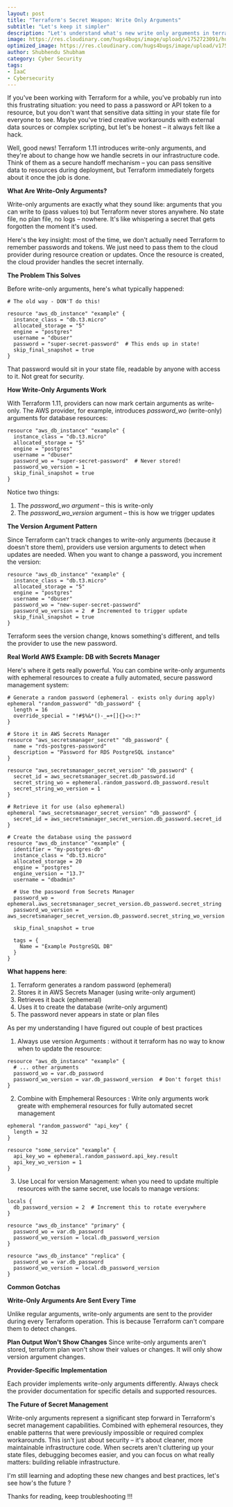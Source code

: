 ```yaml
---
layout: post
title: "Terraform's Secret Weapon: Write Only Arguments"
subtitle: "Let's keep it simpler"
description: "Let's understand what's new write only arguments in terraform 1.11, how IaaC engineers no need to store secrets in state file"
image: https://res.cloudinary.com/hugs4bugs/image/upload/v1752723091/hugs4bugs/terraform/terraform_writeonly_svg_b3zno4.svg
optimized_image: https://res.cloudinary.com/hugs4bugs/image/upload/v1752723091/hugs4bugs/terraform/terraform_writeonly_svg_b3zno4.svg
author: Shubhendu Shubham
category: Cyber Security
tags:
- IaaC
- Cybersecurity
---
```

If you've been working with Terraform for a while, you've probably run into this frustrating situation: you need to pass a password or API token to a resource, but you don't want that sensitive data sitting in your state file for everyone to see. Maybe you've tried creative workarounds with external data sources or complex scripting, but let's be honest – it always felt like a hack.

Well, good news! Terraform 1.11 introduces write-only arguments, and they're about to change how we handle secrets in our infrastructure code. Think of them as a secure handoff mechanism – you can pass sensitive data to resources during deployment, but Terraform immediately forgets about it once the job is done.

**What Are Write-Only Arguments?**

Write-only arguments are exactly what they sound like: arguments that you can write to (pass values to) but Terraform never stores anywhere. No state file, no plan file, no logs – nowhere. It's like whispering a secret that gets forgotten the moment it's used.

Here's the key insight: most of the time, we don't actually need Terraform to remember passwords and tokens. We just need to pass them to the cloud provider during resource creation or updates. Once the resource is created, the cloud provider handles the secret internally.

**The Problem This Solves**

Before write-only arguments, here's what typically happened:

```
# The old way - DON'T do this!

resource "aws_db_instance" "example" {
  instance_class = "db.t3.micro"
  allocated_storage = "5"
  engine = "postgres"
  username = "dbuser"
  password = "super-secret-password"  # This ends up in state!
  skip_final_snapshot = true
}
```
That password would sit in your state file, readable by anyone with access to it. Not great for security.

**How Write-Only Arguments Work**

With Terraform 1.11, providers can now mark certain arguments as write-only. The AWS provider, for example, introduces *password_wo* (write-only) arguments for database resources:

```
resource "aws_db_instance" "example" {
  instance_class = "db.t3.micro"
  allocated_storage = "5"
  engine = "postgres"
  username = "dbuser"
  password_wo = "super-secret-password"  # Never stored!
  password_wo_version = 1
  skip_final_snapshot = true
}

```

Notice two things:

1. The *password_wo argument* – this is write-only
2. The *password_wo_version* argument – this is how we trigger updates

**The Version Argument Pattern**

Since Terraform can't track changes to write-only arguments (because it doesn't store them), providers use version arguments to detect when updates are needed. When you want to change a password, you increment the version:

```
resource "aws_db_instance" "example" {
  instance_class = "db.t3.micro"
  allocated_storage = "5"
  engine = "postgres"
  username = "dbuser"
  password_wo = "new-super-secret-password"
  password_wo_version = 2  # Incremented to trigger update
  skip_final_snapshot = true
}
```
Terraform sees the version change, knows something's different, and tells the provider to use the new password.

**Real World AWS Example: DB with Secrets Manager**

Here's where it gets really powerful. You can combine write-only arguments with ephemeral resources to create a fully automated, secure password management system:

```
# Generate a random password (ephemeral - exists only during apply)
ephemeral "random_password" "db_password" {
  length = 16
  override_special = "!#$%&*()-_=+[]{}<>:?"
}

# Store it in AWS Secrets Manager
resource "aws_secretsmanager_secret" "db_password" {
  name = "rds-postgres-password"
  description = "Password for RDS PostgreSQL instance"
}

resource "aws_secretsmanager_secret_version" "db_password" {
  secret_id = aws_secretsmanager_secret.db_password.id
  secret_string_wo = ephemeral.random_password.db_password.result
  secret_string_wo_version = 1
}

# Retrieve it for use (also ephemeral)
ephemeral "aws_secretsmanager_secret_version" "db_password" {
  secret_id = aws_secretsmanager_secret_version.db_password.secret_id
}

# Create the database using the password
resource "aws_db_instance" "example" {
  identifier = "my-postgres-db"
  instance_class = "db.t3.micro"
  allocated_storage = 20
  engine = "postgres"
  engine_version = "13.7"
  username = "dbadmin"
  
  # Use the password from Secrets Manager
  password_wo = ephemeral.aws_secretsmanager_secret_version.db_password.secret_string
  password_wo_version = aws_secretsmanager_secret_version.db_password.secret_string_wo_version
  
  skip_final_snapshot = true
  
  tags = {
    Name = "Example PostgreSQL DB"
  }
}

```

**What happens here**:

1. Terraform generates a random password (ephemeral)
2. Stores it in AWS Secrets Manager (using write-only argument)
3. Retrieves it back (ephemeral)
4. Uses it to create the database (write-only argument)
5. The password never appears in state or plan files

As per my understanding I have figured out couple of best practices 

1. Always use version Arguments : without it terraform has no way to know when to update the resource:

```
resource "aws_db_instance" "example" {
  # ... other arguments
  password_wo = var.db_password
  password_wo_version = var.db_password_version  # Don't forget this!
}
```

2. Combine with Emphemeral Resources : Write only arguments work greate with emphemeral resources for fully automated secret management 

```
ephemeral "random_password" "api_key" {
  length = 32
}

resource "some_service" "example" {
  api_key_wo = ephemeral.random_password.api_key.result
  api_key_wo_version = 1
}

```
3. Use Local for version Management: when you need to update multiple resources with the same secret, use locals to manage versions:

```
locals {
  db_password_version = 2  # Increment this to rotate everywhere
}

resource "aws_db_instance" "primary" {
  password_wo = var.db_password
  password_wo_version = local.db_password_version
}

resource "aws_db_instance" "replica" {
  password_wo = var.db_password
  password_wo_version = local.db_password_version
}

```
**Common Gotchas**

**Write-Only Arguments Are Sent Every Time**

Unlike regular arguments, write-only arguments are sent to the provider during every Terraform operation. This is because Terraform can't compare them to detect changes.

**Plan Output Won't Show Changes**
Since write-only arguments aren't stored, terraform plan won't show their values or changes. It will only show version argument changes.

**Provider-Specific Implementation**

Each provider implements write-only arguments differently. Always check the provider documentation for specific details and supported resources.

**The Future of Secret Management**

Write-only arguments represent a significant step forward in Terraform's secret management capabilities. Combined with ephemeral resources, they enable patterns that were previously impossible or required complex workarounds.
This isn't just about security – it's about cleaner, more maintainable infrastructure code. When secrets aren't cluttering up your state files, debugging becomes easier, and you can focus on what really matters: building reliable infrastructure.

I'm still learning and adopting these new changes and best practices, let's see how's the future ? 

Thanks for reading, keep troubleshooting !!!